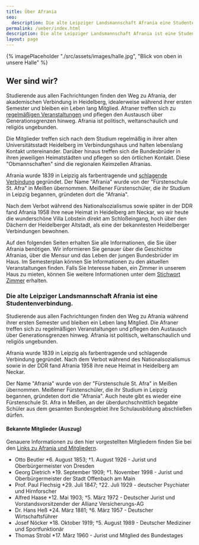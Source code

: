 ```yaml
---
title: Über Afrania
seo:
  description: Die alte Leipziger Landsmannschaft Afrania eine Studentenverbindung.
permalink: /ueber/index.html
description: Die alte Leipziger Landsmannschaft Afrania ist eine Studentenverbindung.
layout: page
---
```


{% imagePlaceholder "./src/assets/images/halle.jpg", "Blick von oben in unsere Halle" %}

## Wer sind wir?

Studierende aus allen Fachrichtungen finden den Weg zu Afrania, der akademischen Verbindung in Heidelberg, idealerweise während ihrer ersten Semester und bleiben ein Leben lang Mitglied. Afraner treffen sich zu [regelmäßigen Veranstaltungen](/semesterprogramm/) und pflegen den Austausch über Generationsgrenzen hinweg. Afrania ist politisch, weltanschaulich und religiös ungebunden.

Die Mitglieder treffen sich nach dem Studium regelmäßig in ihrer alten Universitätsstadt Heidelberg im Verbindungshaus und halten lebenslang Kontakt untereinander. Darüber hinaus treffen sich die Bundesbrüder in ihren jeweiligen Heimatstädten und pflegen so den örtlichen Kontakt. Diese "Obmannschaften" sind die regionalen Keimzellen Afranias.

Afrania wurde 1839 in Leipzig als farbentragende und [schlagende Verbindung](/mensur/) gegründet. Der Name "Afrania" wurde von der "Fürstenschule St. Afra" in Meißen übernommen. Meißener Fürstenschüler, die ihr Studium in Leipzig begannen, gründeten dort die "Afrania".

Nach dem Verbot während des Nationalsozialismus sowie später in der DDR fand Afrania 1958 ihre neue Heimat in Heidelberg am Neckar, wo wir heute die wunderschöne Villa Lobstein direkt am Schloßeingang, hoch über den Dächern der Heidelberger Altstadt, als eine der bekanntesten Heidelberger Verbindungen bewohnen.

Auf den folgenden Seiten erhalten Sie alle Informationen, die Sie über Afrania benötigen. Wir informieren Sie genauer über die Geschichte Afranias, über die Mensur und das Leben der jungen Bundesbrüder im Haus. Im Semesterplan können Sie Informationen zu den aktuellen Veranstaltungen finden. Falls Sie Interesse haben, ein Zimmer in unserem Haus zu mieten, können Sie weitere Informationen unter dem [Stichwort Zimmer](/zimmer/) erhalten.

### Die alte Leipziger Landsmannschaft Afrania ist eine Studentenverbindung.

Studierende aus allen Fachrichtungen finden den Weg zu Afrania während ihrer ersten Semester und bleiben ein Leben lang Mitglied. Die Afraner treffen sich zu regelmäßigen Veranstaltungen und pflegen den Austausch über Generationsgrenzen hinweg. Afrania ist politisch, weltanschaulich und religiös ungebunden.

Afrania wurde 1839 in Leipzig als farbentragende und schlagende Verbindung gegründet. Nach dem Verbot während des Nationalsozialismus sowie in der DDR fand Afrania 1958 ihre neue Heimat in Heidelberg am Neckar.

Der Name "Afrania" wurde von der "Fürstenschule St. Afra" in Meißen übernommen. Meißener Fürstenschüler, die ihr Studium in Leipzig begannen, gründeten dort die "Afrania". Auch heute gibt es wieder eine Fürstenschule St. Afra in Meißen, an der überdurchschnittlich begabte Schüler aus dem gesamten Bundesgebiet ihre Schulausbildung abschließen dürfen.

#### Bekannte Mitglieder (Auszug)

Genauere Informationen zu den hier vorgestellten Mitgliedern finden Sie bei den [Links zu Afrania und Mitgliedern](/links/).

- Otto Beutler \*6. August 1853; †1. August 1926 - Jurist und Oberbürgermeister von Dresden
- Georg Dietrich \*19. September 1909; †1. November 1998 - Jurist und Oberbürgermeister der Stadt Offenbach am Main
- Prof. Paul Flechsig \*29. Juli 1847; †22. Juli 1929 - deutscher Psychiater und Hirnforscher
- Alfred Haase \*12. Mai 1903; †5. März 1972 - Deutscher Jurist und Vorstandsvorsitzender der Allianz Versicherungs-AG
- Dr. Hans Heß \*24. März 1881; †6. März 1957 - Deutscher Wirtschaftsführer
- Josef Nöcker \*18. Oktober 1919; †5. August 1989 - Deutscher Mediziner und Sportfunktionär
- Thomas Strobl \*17. März 1960 - Jurist und Mitglied des Bundestages
